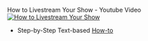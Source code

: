 How to Livestream Your Show - Youtube Video
[![How to Livestream Your Show](http://img.youtube.com/vi/4GLsU9hPTtM/0.jpg)](https://www.youtube-nocookie.com/embed/4GLsU9hPTtM "How to Livestream Your Show")

* Step-by-Step Text-based [How-to](../../howtos/livestream)
